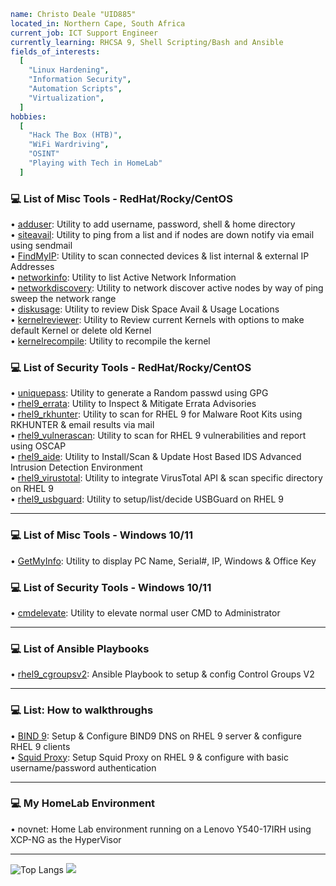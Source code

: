 ```yaml
name: Christo Deale "UID885"
located_in: Northern Cape, South Africa
current_job: ICT Support Engineer
currently_learning: RHCSA 9, Shell Scripting/Bash and Ansible
fields_of_interests:
  [
    "Linux Hardening",
    "Information Security",
    "Automation Scripts",
    "Virtualization",
  ]
hobbies: 
  [
    "Hack The Box (HTB)", 
    "WiFi Wardriving",
    "OSINT" 
    "Playing with Tech in HomeLab"
  ]
```
### 💻 List of Misc Tools - RedHat/Rocky/CentOS
• [adduser](https://github.com/uid885/adduser/blob/main/adduser.sh): Utility to add username, password, shell & home directory <br>
• [siteavail](https://github.com/uid885/siteavail/blob/main/siteavail.sh): Utility to ping from a list and if nodes are down notify via email using sendmail <br>
• [FindMyIP](https://github.com/uid885/FindMyIP/blob/main/FindMyIP.sh): Utility to scan connected devices & list internal & external IP Addresses <br>
• [networkinfo](https://github.com/uid885/networkinfo/blob/main/networkinfo.sh): Utility to list Active Network Information <br>
• [networkdiscovery](https://github.com/uid885/networkdiscovery/blob/main/networkdiscovery.sh): Utility to network discover active nodes by way of ping sweep the network range <br>
• [diskusage](https://github.com/uid885/diskusage/blob/main/diskusage.sh): Utility to review Disk Space Avail & Usage Locations <br>
• [kernelreviewer](https://github.com/uid885/kernelreviewer/blob/main/kernelreviewer.sh): Utility to Review current Kernels with options to make default Kernel or delete old Kernel <br>
• [kernelrecompile](https://github.com/uid885/kernelrecompile/blob/main/kernelrecompile.sh): Utility to recompile the kernel

### 💻 List of Security Tools - RedHat/Rocky/CentOS
• [uniquepass](https://github.com/uid885/uniquepass/blob/main/uniquepass.sh):  Utility to generate a Random passwd using GPG <br>
• [rhel9_errata](https://github.com/uid885/rhel9_errata/blob/main/rhel9_errata.sh): Utility to Inspect & Mitigate Errata Advisories <br>
• [rhel9_rkhunter](https://github.com/uid885/rhel9_rkhunter/blob/main/rhel9_rkhunter.sh): Utility to scan for RHEL 9 for Malware Root Kits using RKHUNTER & email results via mail <br>
• [rhel9_vulnerascan](https://github.com/uid885/rhel9_vulnerascan/blob/main/rhel9_vulnerascan.sh): Utility to scan for RHEL 9 vulnerabilities and report using OSCAP <br>
• [rhel9_aide](https://github.com/uid885/rhel9_aide/blob/main/rhel9_aide.sh): Utility to Install/Scan & Update Host Based IDS Advanced Intrusion Detection Environment <br>
• [rhel9_virustotal](https://github.com/uid885/rhel9_virustotal/blob/main/rhel9_virustotal.sh): Utility to integrate VirusTotal API & scan specific directory on RHEL 9 <br>
• [rhel9_usbguard](https://github.com/uid885/rhel9_usbguard/blob/main/rhel9_usbguard.sh): Utility to setup/list/decide USBGuard on RHEL 9
* * * * *
### 💻 List of Misc Tools - Windows 10/11
• [GetMyInfo](https://github.com/uid885/GetMyInfo/blob/main/GetMyInfo.bat): Utility to display PC Name, Serial#, IP, Windows & Office Key

### 💻 List of Security Tools - Windows 10/11
• [cmdelevate](https://github.com/uid885/cmdelevate/blob/main/cmdelevate.bat): Utility to elevate normal user CMD to Administrator <br>
* * * * *
### 💻 List of Ansible Playbooks
• [rhel9_cgroupsv2](https://github.com/uid885/rhel9_cgroupsv2/blob/main/rhel9_cgroupsv2.yml): Ansible Playbook to setup & config Control Groups V2
* * * * *
### 💻 List: How to walkthroughs
• [BIND 9](https://github.com/uid885/Setup-Bind9/blob/main/Bind9.md): Setup & Configure BIND9 DNS on RHEL 9 server & configure RHEL 9 clients <br>
• [Squid Proxy](https://github.com/uid885/SquidProxy/blob/main/squid.md): Setup Squid Proxy on RHEL 9 & configure with basic username/password authentication
* * * * *
### 💻 My HomeLab Environment
• novnet: Home Lab environment running on a Lenovo Y540-17IRH using XCP-NG as the HyperVisor
* * * * *
![Top Langs](https://github-readme-stats.vercel.app/api/top-langs/?username=uid885&layout=compact)
<a href="https://wigle.net">
<img border="0" src="https://wigle.net/bi/PRKw7JjzLNBm+3oDkWsfzQ.png">
</a>

